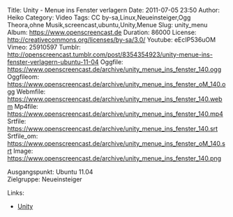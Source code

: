 Title: Unity - Menue ins Fenster verlagern
Date: 2011-07-05 23:50
Author: Heiko
Category: Video
Tags: CC by-sa,Linux,Neueinsteiger,Ogg Theora,ohne Musik,screencast,ubuntu,Unity,Menue
Slug: unity_menu
Album: https://www.openscreencast.de
Duration: 86000
License: http://creativecommons.org/licenses/by-sa/3.0/
Youtube: eEcIP536uOM
Vimeo: 25910597
Tumblr: http://openscreencast.tumblr.com/post/8354354923/unity-menue-ins-fenster-verlagern-ubuntu-11-04
Oggfile: https://www.openscreencast.de/archive/unity_menue_ins_fenster_140.ogg
Oggfileom: https://www.openscreencast.de/archive/unity_menue_ins_fenster_oM_140.ogg
Webmfile: https://www.openscreencast.de/archive/unity_menue_ins_fenster_140.webm
Mp4file: https://www.openscreencast.de/archive/unity_menue_ins_fenster_140.mp4
Srtfile: https://www.openscreencast.de/archive/unity_menue_ins_fenster_140.srt
Srtfile_om: https://www.openscreencast.de/archive/unity_menue_ins_fenster_oM_140.srt
Image: https://www.openscreencast.de/archive/unity_menue_ins_fenster_140.png

Ausgangspunkt: Ubuntu 11.04  
Zielgruppe: Neueinsteiger  

Links:

  * [Unity](http://wiki.ubuntuusers.de/Unity "Unity" )

